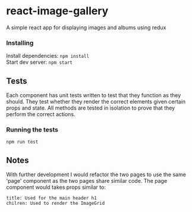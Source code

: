 # react-image-gallery
A simple react app for displaying images and albums using redux

### Installing

Install dependencies: `npm install` <br />
Start dev server: `npm start`

## Tests

Each component has unit tests written to test that they function as they should. They test whether they render the correct elements given certain props and state. All methods are tested in isolation to prove that they perform the correct actions.

### Running the tests

`npm run test`


## Notes

With further development I would refactor the two pages to use the same 'page' component as the two pages share similar code. The page component would takes props similar to:
```
title: Used for the main header h1
chilren: Used to render the ImageGrid
```

